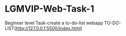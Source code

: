 # LGMVIP-Web-Task-1
Beginner level Task-create a to-do-list webapp
TO-DO-LIST(http://127.0.0.1:5500/index.html)
